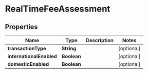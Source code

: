 
# RealTimeFeeAssessment

## Properties
Name | Type | Description | Notes
------------ | ------------- | ------------- | -------------
**transactionType** | **String** |  |  [optional]
**internationalEnabled** | **Boolean** |  |  [optional]
**domesticEnabled** | **Boolean** |  |  [optional]



